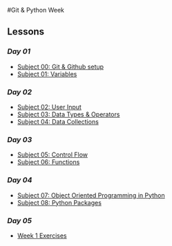 #Git & Python Week

## Lessons

### *Day 01*
- [Subject 00: Git & Github setup](s00-git)
- [Subject 01: Variables](s01-variables)

### *Day 02*
- [Subject 02: User Input](s02-userinput)
- [Subject 03: Data Types & Operators]()
- [Subject 04: Data Collections]()


### *Day 03*
- [Subject 05: Control Flow]()
- [Subject 06: Functions]()

### *Day 04*
- [Subject 07: Object Oriented Programming in Python]()
- [Subject 08: Python Packages]()

### *Day 05*
- [Week 1 Exercises]()


